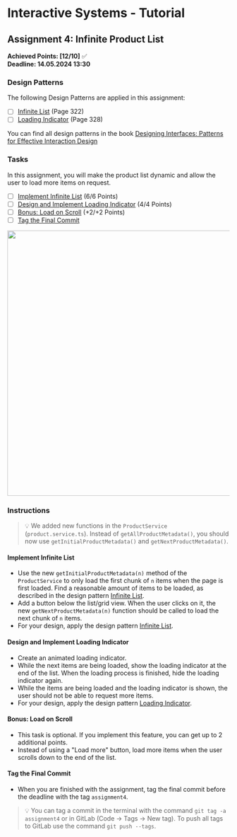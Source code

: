 # Interactive Systems - Tutorial

## Assignment 4: Infinite Product List

**Achieved Points: [12/10]** ✅  
**Deadline: 14.05.2024 13:30**

### Design Patterns

The following Design Patterns are applied in this assignment:

- [ ] [Infinite List](https://ebookcentral.proquest.com/lib/uni-konstanz/reader.action?docID=5996435&ppg=342) (Page 322)
- [ ] [Loading Indicator](https://ebookcentral.proquest.com/lib/uni-konstanz/reader.action?docID=5996435&ppg=348) (Page 328)

You can find all design patterns in the book [Designing Interfaces: Patterns for Effective Interaction Design](https://ebookcentral.proquest.com/lib/uni-konstanz/detail.action?docID=5996435)

### Tasks

In this assignment, you will make the product list dynamic and allow the user to load more items on request.

- [ ] [Implement Infinite List](#implement-infinite-list) (6/6 Points)
- [ ] [Design and Implement Loading Indicator](#design-and-implement-loading-indicator) (4/4 Points)
- [ ] [Bonus: Load on Scroll](#bonus-load-on-scroll) (+2/+2 Points)
- [ ] [Tag the Final Commit](#tag-the-final-commit)

<img src="images/loading.mp4"  width="600">

### Instructions

> 💡 We added new functions in the `ProductService` (`product.service.ts`). Instead of `getAllProductMetadata()`, you should now use `getInitialProductMetadata()` and `getNextProductMetadata()`.

#### Implement Infinite List

- Use the new `getInitialProductMetadata(n)` method of the `ProductService` to only load the first chunk of `n` items when the page is first loaded. Find a reasonable amount of items to be loaded, as described in the design pattern [Infinite List](https://ebookcentral.proquest.com/lib/uni-konstanz/reader.action?docID=5996435&ppg=342).
- Add a button below the list/grid view. When the user clicks on it, the new `getNextProductMetadata(n)` function should be called to load the next chunk of `n` items.
- For your design, apply the design pattern [Infinite List](https://ebookcentral.proquest.com/lib/uni-konstanz/reader.action?docID=5996435&ppg=342).

#### Design and Implement Loading Indicator

- Create an animated loading indicator.
- While the next items are being loaded, show the loading indicator at the end of the list. When the loading process is finished, hide the loading indicator again.
- While the items are being loaded and the loading indicator is shown, the user should not be able to request more items.
- For your design, apply the design pattern [Loading Indicator](https://ebookcentral.proquest.com/lib/uni-konstanz/reader.action?docID=5996435&ppg=348).

#### Bonus: Load on Scroll

- This task is optional. If you implement this feature, you can get up to 2 additional points.
- Instead of using a "Load more" button, load more items when the user scrolls down to the end of the list.

#### Tag the Final Commit

- When you are finished with the assignment, tag the final commit before the deadline with the tag `assignment4`.

> 💡 You can tag a commit in the terminal with the command `git tag -a assignment4` or in GitLab (Code -> Tags -> New tag). To push all tags to GitLab use the command `git push --tags`.
